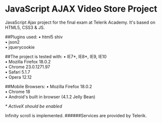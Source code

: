 # JavaScript AJAX Video Store Project

JavaScript Ajax project for the final exam at Telerik Academy. It's based on HTML5, CSS3 & JS. 


##Plugins used:
•	html5 shiv  
•	json2   
•	jquerycookie

##The project is tested with:
•	IE7*, IE8*, IE9, IE10   
•	Mozilla Firefox 18.0.2    
•	Chrome 23.0.1271.97   
•	Safari 5.1.7    
•	Opera 12.12   

##Mobile Browsers:
•	Mozilla Firefox 18.0.2    
•	Chrome 18   
•	Android's built in browser (4.1.2 Jelly Bean)   


_* ActiveX should be enabled_

Infinity scroll is implemented.
######Services are provided by Telerik.
